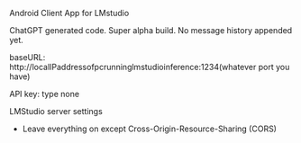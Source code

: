 Android Client App for LMstudio

ChatGPT generated code. Super alpha build. No message history appended yet.

baseURL: http://localIPaddressofpcrunninglmstudioinference:1234(whatever port you have)

API key: type none

LMStudio server settings
- Leave everything on except Cross-Origin-Resource-Sharing (CORS)
